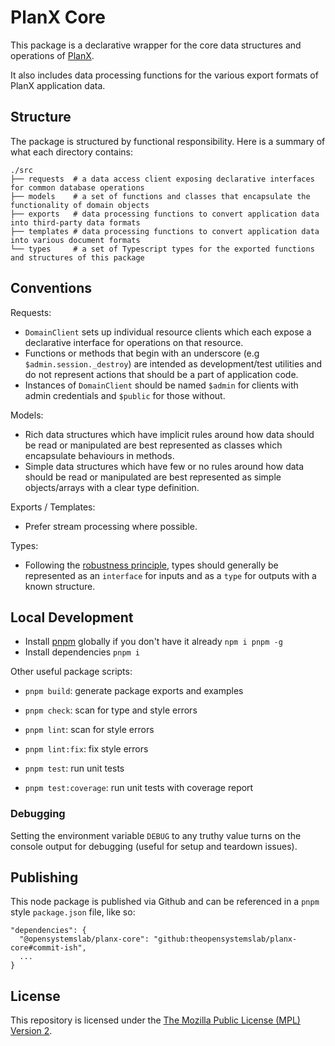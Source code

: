 # PlanX Core

This package is a declarative wrapper for the core data structures and operations of [PlanX](https://github.com/theopensystemslab/planx-new).

It also includes data processing functions for the various export formats of PlanX application data.

## Structure

The package is structured by functional responsibility. Here is a summary of what each directory contains:

    ./src
    ├── requests  # a data access client exposing declarative interfaces for common database operations
    ├── models    # a set of functions and classes that encapsulate the functionality of domain objects
    ├── exports   # data processing functions to convert application data into third-party data formats
    ├── templates # data processing functions to convert application data into various document formats
    └── types     # a set of Typescript types for the exported functions and structures of this package

## Conventions

Requests:

- `DomainClient` sets up individual resource clients which each expose a declarative interface for operations on that resource.
- Functions or methods that begin with an underscore (e.g `$admin.session._destroy`) are intended as development/test utilities and do not represent actions that should be a part of application code.
- Instances of `DomainClient` should be named `$admin` for clients with admin credentials and `$public` for those without.

Models:

- Rich data structures which have implicit rules around how data should be read or manipulated are best represented as classes which encapsulate behaviours in methods.
- Simple data structures which have few or no rules around how data should be read or manipulated are best represented as simple objects/arrays with a clear type definition.

Exports / Templates:

- Prefer stream processing where possible.

Types:

- Following the [robustness principle](https://en.wikipedia.org/wiki/Robustness_principle), types should generally be represented as an `interface` for inputs and as a `type` for outputs with a known structure.

## Local Development

- Install [pnpm](https://pnpm.io) globally if you don't have it already `npm i pnpm -g`
- Install dependencies `pnpm i`

Other useful package scripts:

- `pnpm build`: generate package exports and examples

- `pnpm check`: scan for type and style errors
- `pnpm lint`: scan for style errors
- `pnpm lint:fix`: fix style errors

- `pnpm test`: run unit tests
- `pnpm test:coverage`: run unit tests with coverage report

### Debugging

Setting the environment variable `DEBUG` to any truthy value turns on the console output for debugging (useful for setup and teardown issues).

## Publishing

This node package is published via Github and can be referenced in a `pnpm` style `package.json` file, like so:

    "dependencies": {
      "@opensystemslab/planx-core": "github:theopensystemslab/planx-core#commit-ish",
      ...
    }

## License

This repository is licensed under the [The Mozilla Public License (MPL) Version 2](https://github.com/theopensystemslab/planx-core/blob/main/LICENSE).

